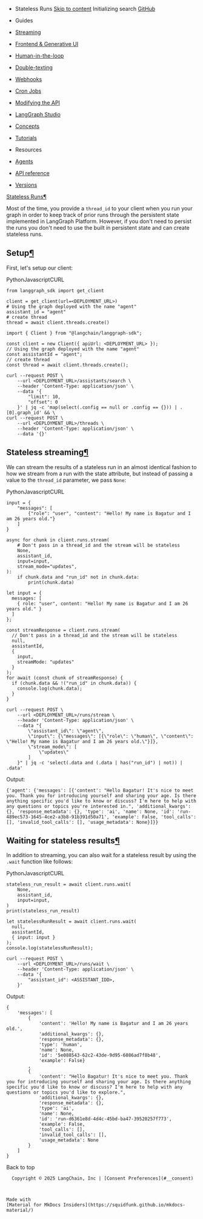 - Stateless Runs [Skip to content](#stateless-runs) Initializing search [GitHub](https://github.com/langchain-ai/langgraphjs)

- Guides

- [Streaming](../../../how-tos#streaming_1)

- [Frontend & Generative UI](../../../how-tos#frontend-generative-ui)

- [Human-in-the-loop](../../../how-tos#human-in-the-loop_1)

- [Double-texting](../../../how-tos#double-texting)

- [Webhooks](../webhooks/)

- [Cron Jobs](../cron_jobs/)

- [Modifying the API](../../../how-tos#modifying-the-api)

- [LangGraph Studio](../../../how-tos#langgraph-studio)

- [Concepts](../../../concepts/)

- [Tutorials](../../../tutorials/)

- Resources

- [Agents](../../../agents/overview/)

- [API reference](../../../reference/)

- [Versions](../../../versions/)

[Stateless Runs¶](#stateless-runs)

Most of the time, you provide a `thread_id` to your client when you run your graph in order to keep track of prior runs through the persistent state implemented in LangGraph Platform. However, if you don't need to persist the runs you don't need to use the built in persistent state and can create stateless runs.

## Setup[¶](#setup)

First, let's setup our client:

PythonJavascriptCURL

```
from langgraph_sdk import get_client

client = get_client(url=<DEPLOYMENT_URL>)
# Using the graph deployed with the name "agent"
assistant_id = "agent"
# create thread
thread = await client.threads.create()

```

```
import { Client } from "@langchain/langgraph-sdk";

const client = new Client({ apiUrl: <DEPLOYMENT_URL> });
// Using the graph deployed with the name "agent"
const assistantId = "agent";
// create thread
const thread = await client.threads.create();

```

```
curl --request POST \
    --url <DEPLOYMENT_URL>/assistants/search \
    --header 'Content-Type: application/json' \
    --data '{
        "limit": 10,
        "offset": 0
    }' | jq -c 'map(select(.config == null or .config == {})) | .[0].graph_id' && \
curl --request POST \
    --url <DEPLOYMENT_URL>/threads \
    --header 'Content-Type: application/json' \
    --data '{}'

```

## Stateless streaming[¶](#stateless-streaming)

We can stream the results of a stateless run in an almost identical fashion to how we stream from a run with the state attribute, but instead of passing a value to the `thread_id` parameter, we pass `None`:

PythonJavascriptCURL

```
input = {
    "messages": [
        {"role": "user", "content": "Hello! My name is Bagatur and I am 26 years old."}
    ]
}

async for chunk in client.runs.stream(
    # Don't pass in a thread_id and the stream will be stateless
    None,
    assistant_id,
    input=input,
    stream_mode="updates",
):
    if chunk.data and "run_id" not in chunk.data:
        print(chunk.data)

```

```
let input = {
  messages: [
    { role: "user", content: "Hello! My name is Bagatur and I am 26 years old." }
  ]
};

const streamResponse = client.runs.stream(
  // Don't pass in a thread_id and the stream will be stateless
  null,
  assistantId,
  {
    input,
    streamMode: "updates"
  }
);
for await (const chunk of streamResponse) {
  if (chunk.data && !("run_id" in chunk.data)) {
    console.log(chunk.data);
  }
}

```

```
curl --request POST \
    --url <DEPLOYMENT_URL>/runs/stream \
    --header 'Content-Type: application/json' \
    --data "{
        \"assistant_id\": \"agent\",
        \"input\": {\"messages\": [{\"role\": \"human\", \"content\": \"Hello! My name is Bagatur and I am 26 years old.\"}]},
        \"stream_mode\": [
            \"updates\"
        ]
    }" | jq -c 'select(.data and (.data | has("run_id") | not)) | .data'

```

Output:

```
{'agent': {'messages': [{'content': "Hello Bagatur! It's nice to meet you. Thank you for introducing yourself and sharing your age. Is there anything specific you'd like to know or discuss? I'm here to help with any questions or topics you're interested in.", 'additional_kwargs': {}, 'response_metadata': {}, 'type': 'ai', 'name': None, 'id': 'run-489ec573-1645-4ce2-a3b8-91b391d50a71', 'example': False, 'tool_calls': [], 'invalid_tool_calls': [], 'usage_metadata': None}]}}

```

## Waiting for stateless results[¶](#waiting-for-stateless-results)

In addition to streaming, you can also wait for a stateless result by using the `.wait` function like follows:

PythonJavascriptCURL

```
stateless_run_result = await client.runs.wait(
    None,
    assistant_id,
    input=input,
)
print(stateless_run_result)

```

```
let statelessRunResult = await client.runs.wait(
  null,
  assistantId,
  { input: input }
);
console.log(statelessRunResult);

```

```
curl --request POST \
    --url <DEPLOYMENT_URL>/runs/wait \
    --header 'Content-Type: application/json' \
    --data '{
        "assistant_id": <ASSISTANT_IDD>,
    }'

```

Output:

```
{
    'messages': [
        {
            'content': 'Hello! My name is Bagatur and I am 26 years old.',
            'additional_kwargs': {},
            'response_metadata': {},
            'type': 'human',
            'name': None,
            'id': '5e088543-62c2-43de-9d95-6086ad7f8b48',
            'example': False}
        ,
        {
            'content': "Hello Bagatur! It's nice to meet you. Thank you for introducing yourself and sharing your age. Is there anything specific you'd like to know or discuss? I'm here to help with any questions or topics you'd like to explore.",
            'additional_kwargs': {},
            'response_metadata': {},
            'type': 'ai',
            'name': None,
            'id': 'run-d6361e8d-4d4c-45bd-ba47-39520257f773',
            'example': False,
            'tool_calls': [],
            'invalid_tool_calls': [],
            'usage_metadata': None
        }
    ]
}

```

  Back to top

      Copyright © 2025 LangChain, Inc | [Consent Preferences](#__consent)



    Made with
    [Material for MkDocs Insiders](https://squidfunk.github.io/mkdocs-material/)

[](https://langchain-ai.github.io/langgraph/)
[](https://github.com/langchain-ai/langgraphjs)
[](https://twitter.com/LangChainAI)